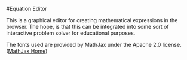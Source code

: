 #Equation Editor

This is a graphical editor for creating mathematical expressions in the browser.  The hope, is that this can be integrated into some sort of interactive problem solver for educational purposes.

The fonts used are provided by MathJax under the Apache 2.0 license. ([MathJax Home](http://www.mathjax.org/ "MathJax"))
